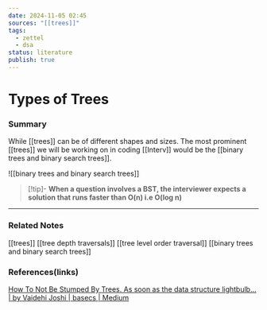 ```yaml
---
date: 2024-11-05 02:45
sources: "[[trees]]"
tags:
  - zettel
  - dsa
status: literature
publish: true
---
```

# Types of Trees 

### Summary
While [[trees]] can be of different shapes and sizes. The most prominent [[trees]] we will be working on in coding [[Interv]] would be the [[binary trees and binary search trees]].

![[binary trees and binary search trees]]

> [!tip]-
> **When a question involves a BST, the interviewer expects a solution that runs faster than O(n) i.e O(log n)**

---
### Related Notes
[[trees]]
[[tree depth traversals]]
[[tree level order traversal]]
[[binary trees and binary search trees]]

### References(links)
[How To Not Be Stumped By Trees. As soon as the data structure lightbulb… | by Vaidehi Joshi | basecs | Medium](https://medium.com/basecs/how-to-not-be-stumped-by-trees-5f36208f68a7)